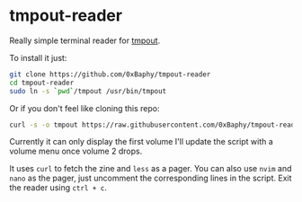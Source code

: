 # tmpout-reader

Really simple terminal reader for [tmpout](https://tmpout.sh).

To install it just:

```sh
git clone https://github.com/0xBaphy/tmpout-reader
cd tmpout-reader
sudo ln -s `pwd`/tmpout /usr/bin/tmpout
```

Or if you don't feel like cloning this repo:

```sh
curl -s -o tmpout https://raw.githubusercontent.com/0xBaphy/tmpout-reader/main/tmpout
```

Currently it can only display the first volume
I'll update the script with a volume menu once volume 2 drops.

It uses `curl` to fetch the zine and `less` as a pager.
You can also use `nvim` and `nano` as the pager, just uncomment
the corresponding lines in the script.
Exit the reader using `ctrl + c`.
